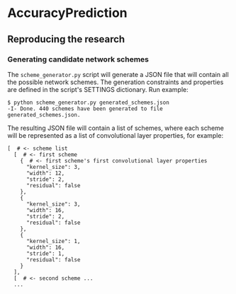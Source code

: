 # AccuracyPrediction

## Reproducing the research

### Generating candidate network schemes
The `scheme_generator.py` script will generate a JSON file that will contain all the possible network schemes. The generation constraints and properties are defined in the script's SETTINGS dictionary. Run example:
```
$ python scheme_generator.py generated_schemes.json
-I- Done. 440 schemes have been generated to file generated_schemes.json.
```

The resulting JSON file will contain a list of schemes, where each scheme will be represented as a list of convolutional layer properties, for example:
```
[  # <- scheme list 
  [  # <- first scheme
    {  # <- first scheme's first convolutional layer properties
      "kernel_size": 3,
      "width": 12,
      "stride": 2,
      "residual": false
    },
    {
      "kernel_size": 3,
      "width": 16,
      "stride": 2,
      "residual": false
    },
    {
      "kernel_size": 1,
      "width": 16,
      "stride": 1,
      "residual": false
    }
  ],
  [  # <- second scheme ...
  ...
``` 




